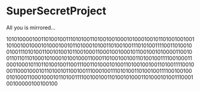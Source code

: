 # SuperSecretProject

All you is mirrored...

101010000100110100100111010100110100100100010100010010110100100100110100100100010100010010110100010100110100100111010100111100110100100100111010100110010100101100100011000100100010110010010100001100100110110110100010100010100100011000110100100100110100100111100100011000100010110110100100110011100110100010100110100100100110100111100100011000100010110100101100100111000100111010100110100100111100100100010100011000100010110100111100100100110100101000110100010100111000100100000100100100
